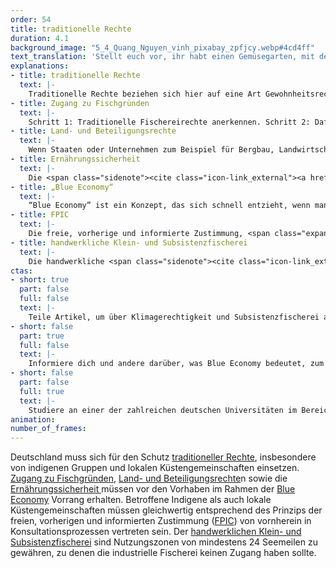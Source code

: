 ```yaml
---
order: 54
title: traditionelle Rechte
duration: 4.1
background_image: "5_4_Quang_Nguyen_vinh_pixabay_zpfjcy.webp#4cd4ff"
text_translation: 'Stellt euch vor, ihr habt einen Gemüsegarten, mit dem ihr eure Familie ernährt. Und eines Nachts kommen die riesigen Erntemaschinen des Nachbarn - und zack ist alles weg. Das ist gang und gäbe auf den Meeren. Also braucht es Regelungen, die stark genug sind, das zu verhindern und sich gegen das große Absahnen zu stemmen. '
explanations:
- title: traditionelle Rechte
  text: |-
    Traditionelle Rechte beziehen sich hier auf eine Art Gewohnheitsrecht. Es sind die Rechte von Küstengemeinschaften, insbesondere solchen, für die die Fischerei einen wesentlichen Teil ihres Lebensunterhaltes ausmacht, in internationalen Gewässern zu fischen, wo und wie sie es seit Generationen getan haben. Eine juristische, einklagbare Definition gibt es allerdings nicht - im <span class="sidenote"><cite class="icon-link_external"><a href="https://www.umweltbundesamt.de/themen/nachhaltigkeit-strategien-internationales/arktis/rechtlicher-institutioneller-rahmen-der-arktis/das-seerechtsuebereinkommen-der-vereinten-nationen" target="_blank" rel="noopener">Das Seerechtsübereinkommen der Vereinten Nationen / UBA</a></cite><span>UN-Seerechtsübereinkommen</span></span> sind diese Rechte nicht geregelt. Und selbst wenn sie es wären: Wenn die großen Schiffe der <span class="sidenote"><cite class="icon-link_external"><a href="https://www.stimson.org/2019/shining-light-need-transparency-across-distant-water-fishing/" target="_blank" rel="noopener">"Shining a Light: The Need for Transparency across Distant Water Fishing" / Stimson</a></cite><span>Fernfischerflotten</span></span> sich <span class="sidenote"><cite class="icon-link_external"><a href="https://www.welthungerhilfe.de/welternaehrung/rubriken/klima-ressourcen/fishy-business-welche-schaeden-richten-fernfischer-an" target="_blank" rel="noopener">"Fishy Business: Das richten Fernfischerflotten in Entwicklungsländern an" / Welternährung</a></cite><span>gezielt</span></span> die Gewässer der Länder zum Fischen aussuchen, in denen es an Mitteln fehlt, die eigenen Territorien zu überwachen und zu <span class="expander"><span class="trigger">regulieren</span><span class="info">Besonders beliebt: Westafrika und Südamerika. Im Senegal bedrohen diese Fischereiaktivitäten die Lebensgrundlage der <a href="https://ejfoundation.org/de/news-media/illegale-fischerei-im-senegal" target="_blank">Küstengemeinden</a>. In <a href="https://ejfoundation.org/de/news-media/illegale-fischerei-und-korruption-bedrohen-menschenrechte-in-ghana" target="_blank">Ghana</a> ist die Kleinfischerei akut gefährdet, auf die fast drei Millionen Menschen angewiesen sind.</span></span> und dort alles wegfischen, was jahrhundertelang den Lebensunterhalt der Einheimischen gesichert hat – dann nützen auch die schönsten traditionellen Fischereirechte nichts.
- title: Zugang zu Fischgründen
  text: |-
    Schritt 1: Traditionelle Fischereirechte anerkennen. Schritt 2: Dafür sorgen, dass traditionelle Fischgründe nicht von <span class="sidenote"><cite class="icon-link_external"><a href="https://www.trtworld.com/magazine/senegal-s-fishermen-battle-foreign-fish-hoarders-and-climate-crisis-62644" target="_blank" rel="noopener">"Senegal's fishermen battle foreign fish hoarders and climate crisis" / TRTWorld</a></cite><span>anderen</span></span> <span class="expander"><span class="trigger">leergefischt werden.</span><span class="info">Die meisten Schiffe der chinesischen Fernwasser-Fischereiflotte sind <a href="https://e360.yale.edu/features/how-chinas-expanding-fishing-fleet-is-depleting-worlds-oceans" target="_blank">so groß</a>, dass sie in einer Woche so viel fangen wie lokale Fischerboote in Mexiko oder Senegal in einem Jahr.</span></span>
- title: Land- und Beteiligungsrechte
  text: |-
    Wenn Staaten oder Unternehmen zum Beispiel für Bergbau, Landwirtschaft oder Infrastrukturprojekte ein Auge auf indigene Ländereien werfen, ist das selten eine gute Nachricht für die dort Ansässigen, mit <span class="sidenote"><cite class="icon-link_external"><a href="https://www.dw.com/de/verfolgt-verjagt-ermordet-indigene-v%C3%B6lker-und-ihr-kampf-f%C3%BCr-den-naturschutz/a-66470341" target="_blank" rel="noopener">Indigene Völker und ihr Kampf um Rechte und Naturschutz / DW</a></cite><span>üblen Folgen</span></span> bis hin zu Vertreibungen und Schlimmerem. Das ist die Konsequenz einer politischen Weltkultur, in der auf der einen Seite internationale Handels- und Investitionsabkommen häufig wirtschaftliche Belange höher werten als soziale und ökologische, und auf der anderen Seite die Regelungen, die dem Schutz dieser Minderheitsrechte dienen sollen, rechtlich oft nicht bindend sind. Aber: Beide - Land- und Beteiligungsrechte – sind eng mit dem Prinzip der Selbstbestimmung verbunden, das fest in internationalen Menschenrechtsnormen verankert ist. Deshalb ist es unbedingt notwendig, die Rechte dieser Gemeinschaften zu stärken, damit sie auf Augenhöhe bei Projekten mitbestimmen und mitentscheiden können, die Land und Ressourcen betreffen. Denn das Mindeste, was wir für David tun können, ist ihn mit einer richtig guten Schleuder auszustatten, wenn es gegen Goliath geht.
- title: Ernährungssicherheit
  text: |-
    Die <span class="sidenote"><cite class="icon-link_external"><a href="https://www.worldbank.org/en/topic/agriculture/brief/food-security-update/what-is-food-security#:~:text=The%20definition%20of%20food,nutritious%20food%20that%20meets" target="_blank" rel="noopener">What is Food Security? / World Bank</a></cite><span>vier Dimensionen </span></span>der Ernährungssicherheit: <span class="expander"><span class="trigger">Verfügbarkeit von Nahrung, </span><span class="info">also ausreichende Produktion, Lagerhaltung oder Handel</span></span>wirtschaftlicher und physischer <span class="expander"><span class="trigger">Zugang zu Nahrung, </span><span class="info">also Erschwinglichkeit und Verfügbarkeit vor Ort für den konkreten Haushalt</span></span>physiologische <span class="expander"><span class="trigger">Verwertbarkeit von Nahrung </span><span class="info">also ausreichender Energie- und Nährstoffgehalt der aufgenommenen Nahrung, begünstigt durch Vielseitigkeit, Zubereitungsweisen etc.</span></span>und Stabilität der anderen drei Dimensionen<span class="expander"><span class="trigger"> über Zeit. </span><span class="info">es werden also die anderen Voraussetzungen nicht nur tageweise erfüllt, sondern dauerhaft und planbar - Extremwetter, politische Instabilität, steigende Preise, Verlust von Einkommen können die Ernährungssicherheit bedrohen</span></span>Sind alle vier Kriterien erfüllt, herrscht Ernährungssicherheit.
- title: „Blue Economy“
  text: |-
    “Blue Economy” ist ein Konzept, das sich schnell entzieht, wenn man es festnageln möchte. Dafür, dass überall davon die Rede ist, scheint erstaunlich unklar, was damit eigentlich gemeint ist. Der <span class="sidenote"><cite class="icon-link_external"><a href="https://d2ouvy59p0dg6k.cloudfront.net/downloads/15_1471_blue_economy_6_pages_final.pdf" target="_blank" rel="noopener">"Principles for a Sustainable Blue Economy" / WWF</a></cite><span>WWF</span></span> beschreibt es so: “Für einige bedeutet Blue Economy die Nutzung der See und ihrer Ressourcen für nachhaltige wirtschaftliche Entwicklung. Für andere bezieht sich der Begriff lediglich auf jede wirtschaftliche Aktivität im maritimen Sektor, ob nachhaltig oder nicht.” Erwartbarerweise ist es die letztere <span class="expander"><span class="trigger">Gruppe,</span><span class="info">Wenn ausgerechnet die Deutsche Bank eine <a href="https://www.deutschewealth.com//content/dam/deutschewealth/cio-perspectives/cio-special-assets/blue-economy/CIO%20Special%20-%20Die%20Blue%20Economy%20verstehen.pdf" target="_blank">Investment-Broschüre</a> zum Thema veröffentlicht, in der sie davon spricht, dass die Meere bis 2030 Renditen von 3 Billionen Dollar pro Jahr abwerfen werden und wir uns in den nächsten Jahrzehnten ”dank der verbesserten Technologie” auf eine “spannende Revolution in der Blue Economy” freuen dürfen, “die aber unbedingt nachhaltig sein sollte”...</span></span> die wir im Auge behalten müssen.
- title: FPIC
  text: |-
    Die freie, vorherige und informierte Zustimmung, <span class="expander"><span class="trigger">kurz FPIC</span><span class="info">Free, prior and informed consent</span></span> ist ein wichtiges Prinzip im internationalen Menschenrechtsgeschehen. Sie gewährleistet, dass insbesondere indigene Gemeinschaften die Gelegenheit haben, ihre Zustimmung zu Projekten zu erteilen oder zu verweigern, die Auswirkungen auf ihre Territorien und Ressourcen haben könnten - und zwar freiwillig, ohne Zwang, Einschüchterung und Manipulation, gut informiert über mögliche Konsequenzen des Eingriffs, und mit ausreichend Vorlauf. FPIC ist in mehreren internationalen <span class="expander"><span class="trigger">Rechtsinstrumenten anerkannt,</span><span class="info">Als da wären: die Erklärung der Vereinten Nationen über die Rechte indigener Völker <a href="https://social.desa.un.org/issues/indigenous-peoples/united-nations-declaration-on-the-rights-of-indigenous-peoples" target="_blank">(UNDRIP)</a>, die Konvention 169 der Internationalen Arbeitsorganisation <a href="https://www.bundestag.de/dokumente/textarchiv/2021/kw15-de-rechte-indigener-voelker-830908" target="_blank">(ILO 169)</a> und das Übereinkommen über die biologische Vielfalt <a href="https://www.cbd.int/" target="_blank">(CBD)</a>.</span></span> allerdings sind wie so oft Anerkennung und Durchsetzung eines Rechtsrahmens zwei unterschiedliche Paar Schuhe: In vielen nationalen Gesetzgebungen ist FPIC <span class="sidenote"><cite class="icon-link_external"><a href="https://academiccommons.columbia.edu/doi/10.7916/ng1d-r915/download" target="_blank" rel="noopener">"Brief plus Politics: Free, prior and informed consent" / Columbia Center of Sustainable Investment</a></cite><span>nicht ausreichend</span></span> <span class="expander"><span class="trigger">umgesetzt,</span><span class="info">“Vielmehr denn als Mechanismen zur Wahrung der Rechte indigener und tribaler Gruppen werden diese Konsultationsprozesse vielfach als bloße Übungen im administrativen Abhaken von Checklisten beschrieben.”</span></span> Regierungen vergeben Lizenzen an Unternehmen ohne Abstimmung mit den betroffenen indigenen Gemeinschaften, und die Unternehmen selbst schieben die Verantwortung auf den Staat.
- title: handwerkliche Klein- und Subsistenzfischerei
  text: |-
    Die handwerkliche <span class="sidenote"><cite class="icon-link_external"><a href="https://fair-oceans.info/unsere-themen/kleinfischerei/" target="_blank" rel="noopener">"Kleinfischerei" / fair oceans</a></cite><span>Klein- und Substistenzfischerei</span></span> ist tatsächlich ganz schön groß – nicht, wenn man auf die Fangmengen schaut, aber sehr wohl, was die Zahl der involvierten Menschen betrifft: satte<span class="sidenote"><cite class="icon-link_external"><a href="https://www.fao.org/policy-support/policy-themes/sustainable-small-scale-fisheries/en/" target="_blank" rel="noopener">"Sustainable Small-Scale Fisheries" / FAO</a></cite><span> 90% </span></span>der weltweit in der <span class="expander"><span class="trigger">Capture-Fischerei </span><span class="info">dafür gibt es offenbar kein deutsches Wort – gemeint ist: Aller Fang von Meereslebewesen, die nicht aus Aquakultur stammen</span></span>beschäftigten 120 Millionen Menschen sind Kleinfischer:innen. Klein ist also lediglich der jeweilige lokale Umfang: Es wird mit kleinen Booten oder gar ganz ohne gefischt, in Zusammenhängen innerhalb einer oder weniger Familien, mit Fangmethoden, die oft wesentlich <span class="expander"><span class="trigger">weniger Schaden anrichten als die der industriellen Fischerei, </span><span class="info"><a href="https://www.wwf.de/themen-projekte/meere-kuesten/fischerei/ueberfischung/fischereimethoden" target="_blank">zum Beispiel</a> Reusen, Angelruten, Harpunen und das <a href="https://www.deepwave.org/haenyeo-die-meeresfrauen-suedkoreas/" target="_blank">händische Sammeln</a> von Muscheln und Schnecken</span></span>und lediglich für die Selbstversorgung, das ist mit Subsistenzfischerei gemeint. Damit ist diese Art der Fischerei ein riesiger Sektor des globalen Arbeitsmarkts, ein massiver Pfeiler für die Ernährungssicherheit und das auskömmliche Leben von Küstengemeinschaften und zugleich ein wichtiger Beitrag zum nachhaltigen Umgang mit den Ozeanen. Es gibt also eine ganze Reihe sehr guter Argumente, dieser Art des Fischens Vorrang vor der industriellen Fischerei einzuräumen.
ctas:
- short: true
  part: false
  full: false
  text: |-
    Teile Artikel, um über Klimagerechtigkeit und Subsistenzfischerei aufzuklären, zum Beispiel diesen <a href="https://www.brot-fuer-die-welt.de/blog/klimagerechtigkeit-auf-ozeanen-und-in-fischerei/" target="_blank">hier</a>.
- short: false
  part: true
  full: false
  text: |-
    Informiere dich und andere darüber, was Blue Economy bedeutet, zum Beispiel <a href="https://wasserdreinull.de/wissen/wasser-und-abwasser/blue-economy/" target="_blank">hier</a>.
- short: false
  part: false
  full: true
  text: |-
    Studiere an einer der zahlreichen deutschen Universitäten im Bereich Umweltrecht/Nachhaltigkeitsrecht, zum Beispiel <a href="https://www.studis-online.de/studium/umweltrecht-nachhaltigkeitsrecht/" target="_blank">hier</a>.
animation:
number_of_frames:
---
```

Deutschland muss sich für den Schutz [traditioneller Rechte](# "traditionelle Rechte"), insbesondere von indigenen Gruppen und lokalen Küstengemeinschaften einsetzen. [Zugang zu Fischgründen](# "Zugang zu Fischgründen"), [Land- und Beteiligungsrechte](# "Land- und Beteiligungsrechte")n sowie die [Ernährungssicherheit ](# "Ernährungssicherheit")müssen vor den Vorhaben im Rahmen der [Blue Economy](# "„Blue Economy“") Vorrang erhalten. Betroffene Indigene als auch lokale Küstengemeinschaften müssen gleichwertig entsprechend des Prinzips der freien, vorherigen und informierten Zustimmung ([FPIC](# "FPIC")) von vornherein in Konsultationsprozessen vertreten sein. Der [handwerklichen Klein- und Subsistenzfischerei](# "handwerkliche Klein- und Subsistenzfischerei") sind Nutzungszonen von mindestens 24 Seemeilen zu gewähren, zu denen die industrielle Fischerei keinen Zugang haben sollte.